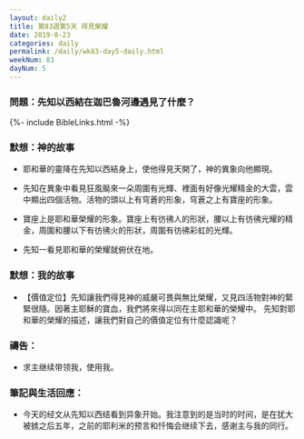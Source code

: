 ```yaml
---
layout: daily2
title: 第83週第5天 得見榮耀
date: 2019-8-23
categories: daily
permalink: /daily/wk83-day5-daily.html
weekNum: 83
dayNum: 5
---
```


### 問題：先知以西結在迦巴魯河邊遇見了什麼？

{%- include BibleLinks.html -%}

### 默想：神的故事
+ 耶和華的靈降在先知以西結身上，使他得見天開了，神的異象向他顯現。

+ 先知在異象中看見狂風颳來一朵周圍有光輝、裡面有好像光耀精金的大雲，雲中顯出四個活物。活物的頭以上有穹蒼的形象，穹蒼之上有寶座的形象。

+ 寶座上是耶和華榮耀的形象。寶座上有彷彿人的形狀，腰以上有彷彿光耀的精金，周圍和腰以下有彷彿火的形狀，周圍有彷彿彩虹的光輝。

+ 先知一看見耶和華的榮耀就俯伏在地。

### 默想：我的故事
+ 【價值定位】先知讓我們得見神的威嚴可畏與無比榮耀，又見四活物對神的緊緊很隨。因著主耶穌的寶血，我們將來得以同在主耶和華的榮耀中。 先知對耶和華的榮耀的描述，讓我們對自己的價值定位有什麼認識呢？

### 禱告：

+ 求主继续带领我，使用我。

### 筆記與生活回應：

+ 今天的经文从先知以西结看到异象开始。我注意到的是当时的时间，是在犹大被掳之后五年，之前的耶利米的预言和忏悔会继续下去，感谢主与我的同行。

